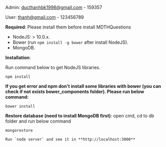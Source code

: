 Admin: ducthanhbk1998@gmail.com - 159357

User: thanh@gmail.com - 123456789

**Required**: Please install them before install MDTHQuestions

- NodeJS: > 10.0.x.
- Bower (run `npm install -g bower` after install NodeJS).
- MongoDB.

**Installation**:

Run command below to get NodeJS libraries.

```
npm install
```

**If you get error and npm don't install some libraries with bower (you can check if not exists bower_components folder). Please run below command:**

```
bower install
```

**Restore database (need to install MongoDB first)**: open cmd, cd to db folder and run below command

```
mongorestore

Run `node server` and see it in **http://localhost:3000**
